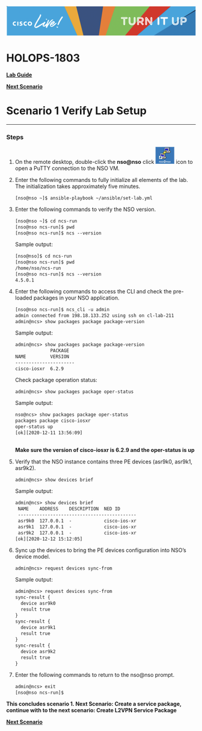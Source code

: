 ![](./media/media/image2.png)

HOLOPS-1803
===========

**[Lab Guide](https://github.com/weiganghuang/HOLOPS-1803/blob/master/HOLOPS-1803.md)**

**[Next Scenario](https://github.com/weiganghuang/HOLOPS-1803/blob/master/task1.md)**

# Scenario 1 Verify Lab Setup
--------------------


### Steps 

1. On the remote desktop, double-click the **nso@nso** click ![](./media/media/putty.png) icon to open a PuTTY connection to the NSO VM.
2. Enter the following commands to fully initialize all elements of the lab. The initialization takes approximately five minutes.


    ```
    [nso@nso ~]$ ansible-playbook ~/ansible/set-lab.yml
    ```
1.  Enter the following commands to verify the NSO version.

    ```
    [nso@nso ~]$ cd ncs-run
    [nso@nso ncs-run]$ pwd
    [nso@nso ncs-run]$ ncs --version
    ```
    Sample output:
    
    ```
    [nso@nso]$ cd ncs-run
    [nso@nso ncs-run]$ pwd
    /home/nso/ncs-run
    [nso@nso ncs-run]$ ncs --version
    4.5.0.1
    ```
 

1.  Enter the following commands to access the CLI and check the pre-loaded packages in your NSO application.
    
    ```
    [nso@nso ncs-run]$ ncs_cli -u admin
    admin connected from 198.18.133.252 using ssh on cl-lab-211
    admin@ncs> show packages package package-version
    ```
    Sample output:
    
    ```
    admin@ncs> show packages package package-version
                 PACKAGE
    NAME         VERSION
    ----------------------
    cisco-iosxr  6.2.9    
    ```
    
    Check package operation status:
    
    ```
    admin@ncs> show packages package oper-status
    ```
    
    Sample output:
    
    ```
    nso@ncs> show packages package oper-status
    packages package cisco-iosxr
    oper-status up
    [ok][2020-12-11 13:56:09]
  
    ```
    
    **Make sure the version of cisco-iosxr is 6.2.9 and the
    oper-status is up**

1.  Verify that the NSO instance contains three PE devices (asr9k0, asr9k1, asr9k2).

    ```
    admin@ncs> show devices brief
    ```
    Sample output:
    
    ```
    admin@ncs> show devices brief
	 NAME    ADDRESS    DESCRIPTION  NED ID
	 --------------------------------------------
	 asr9k0  127.0.0.1  -            cisco-ios-xr
	 asr9k1  127.0.0.1  -            cisco-ios-xr
	 asr9k2  127.0.0.1  -            cisco-ios-xr
    [ok][2020-12-12 15:12:05]

    ```

1.  Sync up the devices to bring the PE devices configuration into NSO’s
    device model.

     ```
     admin@ncs> request devices sync-from
     ```

     Sample output:
     
      ```
     admin@ncs> request devices sync-from
     sync-result {
    	device asr9k0
    	result true
	  }
	  sync-result {
    	device asr9k1
    	result true
     }
     sync-result {
    	device asr9k2
    	result true
	  }

     ```
     
2. Enter the following commands to return to the nso@nso prompt.

   ```
   admin@ncs> exit
   [nso@nso ncs-run]$
   ```

**This concludes scenario 1. Next Scenario: Create a service package, continue with to the next scenario: Create L2VPN Service Package**

**[Next Scenario](https://github.com/weiganghuang/HOLOPS-1803/blob/master/task1.md)**


  

